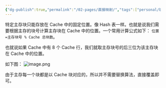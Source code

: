 ```yaml
---
{"dg-publish":true,"permalink":"/02-pages/直接映射/","tags":["personal/blog","计算机组成原理"]}
---
```


特定主存块只能存放在 Cache 中的固定位置。像 Hash 表一样。也就是说我们需要根据主存的块号计算主存块在 Cache 中的位置。一个常用计算公式如下：
`位置=主存块号 % Cache 总块数`。

也就说如果 Cache 中有 8 个 Cache 行，我们就取主存块号的后三位为该主存块在 Cache 中的位置。

如下图：
![image.png](https://yelanyanyu-img-bed.oss-cn-hangzhou.aliyuncs.com/img/blog/2024/09/20240904211650.png)

由于主存每一个块都是以 Cache 块对应的，所以并不需要替换算法，直接覆盖即可。